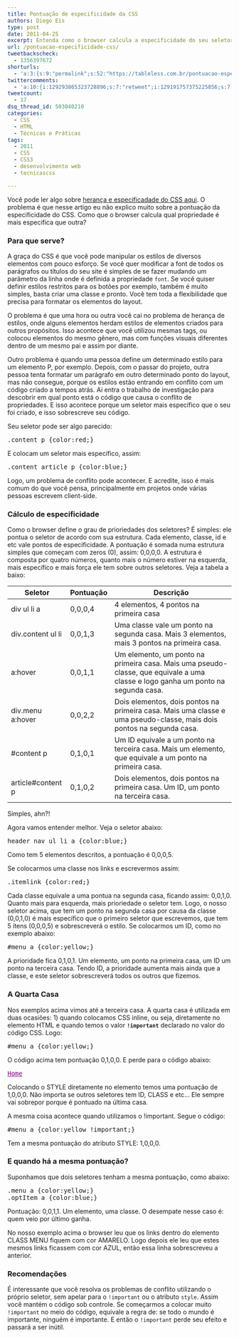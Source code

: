 ```yaml
---
title: Pontuação de especificidade da CSS
authors: Diego Eis
type: post
date: 2011-04-25
excerpt: Entenda como o browser calcula a especificidade do seu seletor e evite conflitos entre estilos.
url: /pontuacao-especificidade-css/
tweetbackscheck:
  - 1356397672
shorturls:
  - 'a:3:{s:9:"permalink";s:52:"https://tableless.com.br/pontuacao-especificidade-css";s:7:"tinyurl";s:26:"https://tinyurl.com/3ce4bcl";s:4:"isgd";s:19:"https://is.gd/yGYm4z";}'
twittercomments:
  - 'a:10:{i:129293865323728896;s:7:"retweet";i:129191757375225856;s:7:"retweet";i:129181835682004994;s:7:"retweet";i:129179365765423104;s:7:"retweet";i:129179030611173376;s:7:"retweet";i:151369580315545600;s:7:"retweet";i:151367903579607041;s:7:"retweet";i:158724569199415296;s:7:"retweet";i:169585953051131904;s:7:"retweet";i:182259699406737409;s:7:"retweet";}'
tweetcount:
  - 17
dsq_thread_id: 503040210
categories:
  - CSS
  - HTML
  - Técnicas e Práticas
tags:
  - 2011
  - CSS
  - CSS3
  - desenvolvimento web
  - tecnicascss

---
```

Você pode ler algo sobre [herança e especificadade do CSS aqui][1]. O problema é que nesse artigo eu não explico muito sobre a pontuação da especificidade do CSS. Como que o browser calcula qual propriedade é mais especifica que outra? 

### Para que serve?

A graça do CSS é que você pode manipular os estilos de diversos elementos com pouco esforço. Se você quer modificar a font de todos os parágrafos ou títulos do seu site é simples de se fazer mudando um parâmetro da linha onde é definida a propriedade `font`. Se você quiser definir estilos restritos para os botões por exemplo, também é muito simples, basta criar uma classe e pronto. Você tem toda a flexibilidade que precisa para formatar os elementos do layout.

O problema é que uma hora ou outra você cai no problema de herança de estilos, onde alguns elementos herdam estilos de elementos criados para outros propósitos. Isso acontece que você utilizou mesmas tags, ou colocou elementos do mesmo gênero, mas com funções visuais diferentes dentro de um mesmo pai e assim por diante.
  
Outro problema é quando uma pessoa define um determinado estilo para um elemento P, por exemplo. Depois, com o passar do projeto, outra pessoa tenta formatar um parágrafo em outro determinado ponto do layout, mas não consegue, porque os estilos estão entrando em conflito com um código criado a tempos atrás. Aí entra o trabalho de investigação para descobrir em qual ponto está o código que causa o conflito de propriedades. E isso acontece porque um seletor mais específico que o seu foi criado, e isso sobrescreve seu código.

Seu seletor pode ser algo parecido:

<pre lang="CSS" line="1">.content p {color:red;}
</pre>

E colocam um seletor mais específico, assim:

<pre lang="CSS" line="1">.content article p {color:blue;}
</pre>

Logo, um problema de conflito pode acontecer. E acredite, isso é mais comum do que você pensa, principalmente em projetos onde várias pessoas escrevem client-side.

### Cálculo de especificidade

Como o browser define o grau de prioriedades dos seletores? É simples: ele pontua o seletor de acordo com sua estrutura. Cada elemento, classe, id e etc vale pontos de especificidade. A pontuação é somada numa estrutura simples que começam com zeros (0), assim: 0,0,0,0. A estrutura é composta por quatro números, quanto mais o número estiver na esquerda, mais específico e mais força ele tem sobre outros seletores. Veja a tabela a baixo:

| Seletor           | Pontuação | Descrição                                                                                                                        |
| ----------------- | --------- | -------------------------------------------------------------------------------------------------------------------------------- |
| div ul li a       | 0,0,0,4   | 4 elementos, 4 pontos na primeira casa                                                                                           |
| div.content ul li | 0,0,1,3   | Uma classe vale um ponto na segunda casa. Mais 3 elementos, mais 3 pontos na primeira casa.                                      |
| a:hover           | 0,0,1,1   | Um elemento, um ponto na primeira casa. Mais uma pseudo-classe, que equivale a uma classe e logo ganha um ponto na segunda casa. |
| div.menu a:hover  | 0,0,2,2   | Dois elementos, dois pontos na primeira casa. Mais uma classe e uma pseudo-classe, mais dois pontos na segunda casa.             |
| #content p        | 0,1,0,1   | Um ID equivale a um ponto na terceira casa. Mais um elemento, que equivale a um ponto na primeira casa.                          |
| article#content p | 0,1,0,2   | Dois elementos, dois pontos na primeira casa. Um ID, um ponto na terceira casa.                                                  |

Simples, ahn?!

Agora vamos entender melhor. Veja o seletor abaixo:

<pre lang="CSS" line="1">header nav ul li a {color:blue;}
</pre>

Como tem 5 elementos descritos, a pontuação é 0,0,0,5.
  
Se colocarmos uma classe nos links e escrevermos assim:

<pre lang="CSS" line="1">.itemlink {color:red;}
</pre>

Cada classe equivale a uma pontua na segunda casa, ficando assim: 0,0,1,0. Quanto mais para esquerda, mais prioriedade o seletor tem. Logo, o nosso seletor acima, que tem um ponto na segunda casa por causa da classe (0,0,1,0) é mais específico que o primeiro seletor que escrevemos, que tem 5 ítens (0,0,0,5) e sobrescreverá o estilo. Se colocarmos um ID, como no exemplo abaixo:

<pre lang="CSS" line="1">#menu a {color:yellow;}
</pre>

A prioridade fica 0,1,0,1. Um elemento, um ponto na primeira casa, um ID um ponto na terceira casa. Tendo ID, a prioridade aumenta mais ainda que a classe, e este seletor sobrescreverá todos os outros que fizemos.

### A Quarta Casa

Nos exemplos acima vimos até a terceira casa. A quarta casa é utilizada em duas ocasiões: 1) quando colocamos CSS inline, ou seja, diretamente no elemento HTML e quando temos o valor **`!important`** declarado no valor do código CSS. Logo:

<pre lang="CSS" line="1">#menu a {color:yellow;}
</pre>

O código acima tem pontuação 0,1,0,0. E perde para o código abaixo:

<pre lang="HTML" line="1"><a href="#" style="color: purple">Home</a>
</pre>

Colocando o STYLE diretamente no elemento temos uma pontuação de 1,0,0,0. Não importa se outros seletores tem ID, CLASS e etc&#8230; Ele sempre vai sobrepor porque é pontuado na última casa.

A mesma coisa acontece quando utilizamos o !important. Segue o código:

<pre lang="CSS" line="1">#menu a {color:yellow !important;}
</pre>

Tem a mesma pontuação do atributo STYLE: 1,0,0,0.

### E quando há a mesma pontuação?

Suponhamos que dois seletores tenham a mesma pontuação, como abaixo:

<pre lang="CSS" line="1">.menu a {color:yellow;}
.optItem a {color:blue;}
</pre>

Pontuação: 0,0,1,1. Um elemento, uma classe. O desempate nesse caso é: quem veio por último ganha.
  
No nosso exemplo acima o browser leu que os links dentro do elemento CLASS MENU fiquem com cor AMARELO. Logo depois ele leu que estes mesmos links ficassem com cor AZUL, então essa linha sobrescreveu a anterior.

### Recomendações

É interessante que você resolva os problemas de conflito utilizando o próprio seletor, sem apelar para o `!important` ou o atributo `style`. Assim você mantém o código sob controle. Se começarmos a colocar muito `!important` no meio do código, equivale a regra de: se todo o mundo é importante, ninguém é importante. E então o `!important` perde seu efeito e passará a ser inútil.

 [1]: https://tableless.com.br/efeito-cascata-e-especificidade-do-css "Leia mais sobre especificadade e herança do CSS"